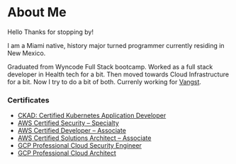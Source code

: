 # About Me
Hello Thanks for stopping by!


I am a Miami native, history major turned programmer currently residing in New Mexico.

Graduated from Wyncode Full Stack bootcamp. Worked as a full stack developer in Health tech for a bit.
Then moved towards Cloud Infrastructure for a bit. Now I try to do a bit of both.
Currenly working for [Vangst](https://vangst.com/).

### Certificates
- [CKAD: Certified Kubernetes Application Developer](https://www.credly.com/badges/a472c0bb-5869-43cb-82b2-c31be2bf2f6c)
- [AWS Certified Security – Specialty](https://www.credly.com/badges/91be5dd0-1000-4d93-a134-3e1154d8d862)
- [AWS Certified Developer – Associate](https://www.credly.com/badges/cfa0a597-c4ad-42f1-9f68-77d371403f40)
- [AWS Certified Solutions Architect – Associate](https://www.credly.com/badges/a0c2b8b1-bf4a-417d-990a-286a4994dac9)
- [GCP Professional Cloud Security Engineer](https://www.credential.net/8ae592c6-b6e9-4630-bdb0-b06680285744#gs.783ad5)
- [GCP Professional Cloud Architect](https://www.credential.net/b3e27fee-0283-4fe1-a5aa-c3fa0aeced84#gs.7836lq)

